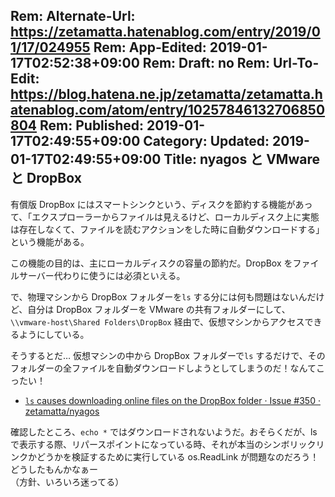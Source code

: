 Rem: Alternate-Url: https://zetamatta.hatenablog.com/entry/2019/01/17/024955
Rem: App-Edited: 2019-01-17T02:52:38+09:00
Rem: Draft: no
Rem: Url-To-Edit: https://blog.hatena.ne.jp/zetamatta/zetamatta.hatenablog.com/atom/entry/10257846132706850804
Rem: Published: 2019-01-17T02:49:55+09:00
Category:
Updated: 2019-01-17T02:49:55+09:00
Title: nyagos と VMware と DropBox
---
有償版 DropBox にはスマートシンクという、ディスクを節約する機能があって、「エクスプローラーからファイルは見えるけど、ローカルディスク上に実態は存在しなくて、ファイルを読むアクションをした時に自動ダウンロードする」という機能がある。

この機能の目的は、主にローカルディスクの容量の節約だ。DropBox をファイルサーバー代わりに使うには必須といえる。

で、物理マシンから DropBox フォルダーを`ls` する分には何も問題はないんだけど、自分は DropBox フォルダーを VMware の共有フォルダーにして、`\\vmware-host\Shared Folders\DropBox` 経由で、仮想マシンからアクセスできるようにしている。

そうするとだ… 仮想マシンの中から DropBox フォルダーで`ls` するだけで、そのフォルダーの全ファイルを自動ダウンロードしようとしてしまうのだ！なんてこったい！

* [`ls` causes downloading online files on the DropBox folder · Issue #350 · zetamatta/nyagos](https://github.com/zetamatta/nyagos/issues/350)

確認したところ、`echo *` ではダウンロードされないようだ。おそらくだが、ls で表示する際、リパースポイントになっている時、それが本当のシンボリックリンクかどうかを検証するために実行している os.ReadLink が問題なのだろう！どうしたもんかなぁー  
（方針、いろいろ迷ってる）